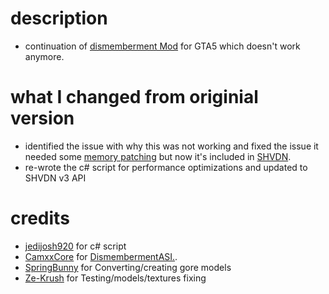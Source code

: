 # description
- continuation of [dismemberment Mod](https://www.gta5-mods.com/scripts/dismemberment) for GTA5 which doesn't work anymore.
# what I changed from originial version
- identified the issue with why this was not working and fixed the issue it needed some [memory patching](https://github.com/0x-FADED/GTA5-SpawningBlock-bypass/blob/main/GTA5-SpawningBlock-bypass/src/dllmain.cpp) but now it's included in [SHVDN](https://github.com/crosire/scripthookvdotnet/commit/ee58753b1d2de382e2da804998312b070072dc08).
- re-wrote the c# script for performance optimizations and updated to SHVDN v3 API
# credits
- [jedijosh920](https://www.gta5-mods.com/users/jedijosh920) for c# script
- [CamxxCore](https://github.com/CamxxCore) for [DismembermentASI.](https://github.com/CamxxCore/DismembermentASI).
- [SpringBunny](https://www.gta5-mods.com/users/SpringbunNy) for Converting/creating gore models
- [Ze-Krush](https://www.gta5-mods.com/users/Ze-Krush) for Testing/models/textures fixing